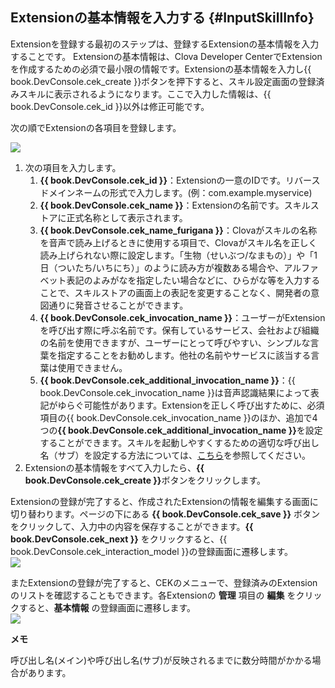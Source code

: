## Extensionの基本情報を入力する {#InputSkillInfo}

Extensionを登録する最初のステップは、登録するExtensionの基本情報を入力することです。
Extensionの基本情報は、Clova Developer CenterでExtensionを作成するための必須で最小限の情報です。Extensionの基本情報を入力し{{ book.DevConsole.cek_create }}ボタンを押下すると、スキル設定画面の登録済みスキルに表示されるようになります。ここで入力した情報は、{{ book.DevConsole.cek_id }}以外は修正可能です。

次の順でExtensionの各項目を登録します。

![](/DevConsole/Assets/Images/DevConsole-Create_New_Extension.png)
<ol>
  <li>次の項目を入力します。
    <ol>
      <li><strong>{{ book.DevConsole.cek_id }}</strong>：Extensionの一意のIDです。リバースドメインネームの形式で入力します。(例：com.example.myservice)</li>
      <li><strong>{{ book.DevConsole.cek_name }}</strong>：Extensionの名前です。スキルストアに正式名称として表示されます。</li>
      <li><strong>{{ book.DevConsole.cek_name_furigana }}</strong>：Clovaがスキルの名称を音声で読み上げるときに使用する項目で、Clovaがスキル名を正しく読み上げられない際に設定します。「生物（せいぶつ/なまもの）」や「1日（ついたち/いちにち）」のように読み方が複数ある場合や、アルファベット表記のよみがなを指定したい場合などに、ひらがな等を入力することで、スキルストアの画面上の表記を変更することなく、開発者の意図通りに発音させることができます。</li>
      <li><strong>{{ book.DevConsole.cek_invocation_name }}</strong>：ユーザーがExtensionを呼び出す際に呼ぶ名前です。保有しているサービス、会社および組織の名前を使用できますが、ユーザーにとって呼びやすい、シンプルな言葉を指定することをお勧めします。他社の名前やサービスに該当する言葉は使用できません。</li>
        <li><strong>{{ book.DevConsole.cek_additional_invocation_name }}</strong>：{{ book.DevConsole.cek_invocation_name }}は音声認識結果によって表記がゆらぐ可能性があります。Extensionを正しく呼び出すために、必須項目の{{ book.DevConsole.cek_invocation_name }}のほか、追加で4つの<strong>{{ book.DevConsole.cek_additional_invocation_name }}</strong>を設定することができます。スキルを起動しやすくするための適切な呼び出し名（サブ）を設定する方法については、<a href="/Design/Design_Guideline_For_Extension.md#DefineSubInvocationName">こちら</a>を参照してください。</li>
    </ol>
  <li>Extensionの基本情報をすべて入力したら、<strong>{{ book.DevConsole.cek_create }}</strong>ボタンをクリックします。</li>
</ol>

Extensionの登録が完了すると、作成されたExtensionの情報を編集する画面に切り替わります。ページの下にある **{{ book.DevConsole.cek_save }}** ボタンをクリックして、入力中の内容を保存することができます。**{{ book.DevConsole.cek_next }}** をクリックすると、{{ book.DevConsole.cek_interaction_model }}の登録画面に遷移します。  
![](/DevConsole/Assets/Images/DevConsole-Edit_Extension.png)

またExtensionの登録が完了すると、CEKのメニューで、登録済みのExtensionのリストを確認することもできます。各Extensionの **管理** 項目の **編集** をクリックすると、**基本情報** の登録画面に遷移します。   
![](/DevConsole/Assets/Images/DevConsole-Extension_List_After_Creation.png)

<div class="note">
  <p><strong>メモ</strong></p>
  <p>呼び出し名(メイン)や呼び出し名(サブ)が反映されるまでに数分時間がかかる場合があります。</p>
</div>
